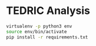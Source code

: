# TEDRIC Analysis


```sh
virtualenv -p python3 env
source env/bin/activate
pip install -r requirements.txt
```